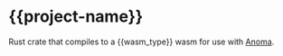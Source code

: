 # {{project-name}}

Rust crate that compiles to a {{wasm_type}} wasm for use with [Anoma](https://github.com/anoma/anoma).
